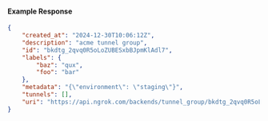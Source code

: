 <!-- Code generated for API Clients. DO NOT EDIT. -->

#### Example Response

```json
{
	"created_at": "2024-12-30T10:06:12Z",
	"description": "acme tunnel group",
	"id": "bkdtg_2qvq0R5oLoZUBESxbBJpmKlAdl7",
	"labels": {
		"baz": "qux",
		"foo": "bar"
	},
	"metadata": "{\"environment\": \"staging\"}",
	"tunnels": [],
	"uri": "https://api.ngrok.com/backends/tunnel_group/bkdtg_2qvq0R5oLoZUBESxbBJpmKlAdl7"
}
```
